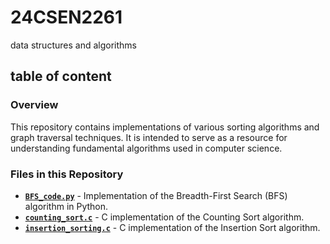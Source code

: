 # 24CSEN2261
data structures and algorithms

## table of content
### Overview
This repository contains implementations of various sorting algorithms and graph traversal techniques. It is intended to serve as a resource for understanding fundamental algorithms used in computer science.

### Files in this Repository
- [**`BFS_code.py`**](BFS_code.py) - Implementation of the Breadth-First Search (BFS) algorithm in Python.
- [**`counting_sort.c`**](counting_sort.c) - C implementation of the Counting Sort algorithm.
- [**`insertion_sorting.c`**](insertion_sorting.c) - C implementation of the Insertion Sort algorithm.
